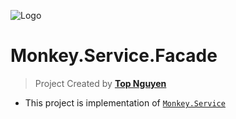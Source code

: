 ﻿![Logo](favicon.ico)
# Monkey.Service.Facade
> Project Created by [**Top Nguyen**](http://topnguyen.net)

- This project is implementation of [`Monkey.Service`](../Monkey.Service/readme.md)